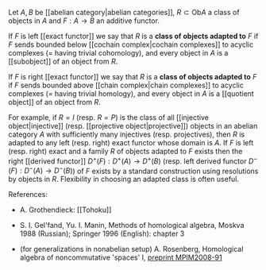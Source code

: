 Let $A,B$ be [[abelian category|abelian categories]], $R\subset \mathrm{Ob}A$ a class of objects in $A$ and $F:A\to B$ an additive functor.

If $F$ is left [[exact functor]] we say that $R$ is a **class of objects adapted to** $F$ if $F$ sends bounded below [[cochain complex|cochain complexes]] to acyclic complexes (= having trivial cohomology), and every object in $A$ is a [[subobject]] of an object from $R$. 

If $F$ is right [[exact functor]] we say that $R$ is a **class of objects adapted to** $F$ if $F$ sends bounded above [[chain complex|chain complexes]] to acyclic complexes (= having trivial homology), and every object in $A$ is a [[quotient object]] of an object from $R$.

For example, if $R = I$ (resp. $R = P$) is the class of all [[injective object|injective]] (resp. [[projective object|projective]]) objects in an abelian category $A$ with sufficiently many injectives (resp. projectives), then $R$ is adapted to any left (resp. right) exact functor whose domain is $A$. If $F$ is left (resp. right) exact and a family $R$ of objects adapted to $F$ exists then the right [[derived functor]] $D^+(F):D^+(A)\to D^+(B)$ (resp. left derived functor $D^-(F):D^-(A)\to D^-(B)$) of $F$ exists by a standard construction using resolutions by objects in $R$. Flexibility in choosing an adapted class is often useful. 

References: 

* A. Grothendieck: [[Tohoku]]

* S. I. Gel'fand, Yu. I. Manin, Methods of homological algebra, Moskva 1988 (Russian); Springer 1996 (English): chapter 3

* (for generalizations in nonabelian setup) A. Rosenberg, Homological algebra of noncommutative 'spaces' I, [preprint MPIM2008-91](http://www.mpim-bonn.mpg.de/preprints/send?bid=3623)